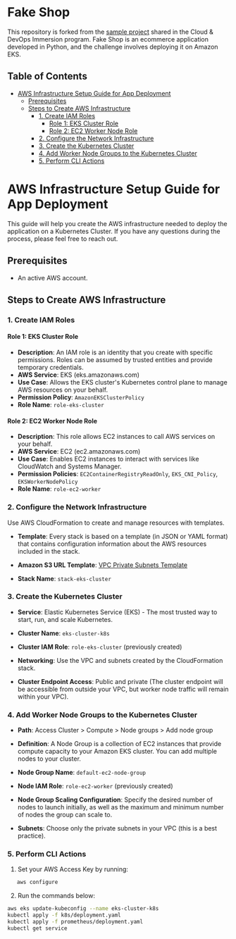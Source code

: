 # Fake Shop

This repository is forked from the [sample project](https://github.com/KubeDev/fake-shop) shared in the Cloud & DevOps Immersion program. Fake Shop is an ecommerce application developed in Python, and the challenge involves deploying it on Amazon EKS. 

## Table of Contents

- [AWS Infrastructure Setup Guide for App Deployment](#aws-infrastructure-setup-guide-for-app-deployment)
  - [Prerequisites](#prerequisites)
  - [Steps to Create AWS Infrastructure](#steps-to-create-aws-infrastructure)
    - [1. Create IAM Roles](#1-create-iam-roles)
      - [Role 1: EKS Cluster Role](#role-1-eks-cluster-role)
      - [Role 2: EC2 Worker Node Role](#role-2-ec2-worker-node-role)
    - [2. Configure the Network Infrastructure](#2-configure-the-network-infrastructure)
    - [3. Create the Kubernetes Cluster](#3-create-the-kubernetes-cluster)
    - [4. Add Worker Node Groups to the Kubernetes Cluster](#4-add-worker-node-groups-to-the-kubernetes-cluster)
    - [5. Perform CLI Actions](#5-perform-cli-actions)
   

# AWS Infrastructure Setup Guide for App Deployment

This guide will help you create the AWS infrastructure needed to deploy the application on a Kubernetes Cluster. If you have any questions during the process, please feel free to reach out.

## Prerequisites

- An active AWS account.

## Steps to Create AWS Infrastructure

### 1. Create IAM Roles

#### Role 1: EKS Cluster Role
- **Description**: An IAM role is an identity that you create with specific permissions. Roles can be assumed by trusted entities and provide temporary credentials.
- **AWS Service**: EKS (eks.amazonaws.com)
- **Use Case**: Allows the EKS cluster's Kubernetes control plane to manage AWS resources on your behalf.
- **Permission Policy**: `AmazonEKSClusterPolicy`
- **Role Name**: `role-eks-cluster`

#### Role 2: EC2 Worker Node Role
- **Description**: This role allows EC2 instances to call AWS services on your behalf.
- **AWS Service**: EC2 (ec2.amazonaws.com)
- **Use Case**: Enables EC2 instances to interact with services like CloudWatch and Systems Manager.
- **Permission Policies**: `EC2ContainerRegistryReadOnly`, `EKS_CNI_Policy`, `EKSWorkerNodePolicy`
- **Role Name**: `role-ec2-worker`

### 2. Configure the Network Infrastructure

Use AWS CloudFormation to create and manage resources with templates.

- **Template**: Every stack is based on a template (in JSON or YAML format) that contains configuration information about the AWS resources included in the stack.
  
- **Amazon S3 URL Template**: 
  [VPC Private Subnets Template](https://s3.us-west-2.amazonaws.com/amazon-eks/cloudformation/2020-10-29/amazon-eks-vpc-private-subnets.yaml)
  
- **Stack Name**: `stack-eks-cluster`

### 3. Create the Kubernetes Cluster

- **Service**: Elastic Kubernetes Service (EKS) - The most trusted way to start, run, and scale Kubernetes.
  
- **Cluster Name**: `eks-cluster-k8s`
  
- **Cluster IAM Role**: `role-eks-cluster` (previously created)

- **Networking**: Use the VPC and subnets created by the CloudFormation stack.
  
- **Cluster Endpoint Access**: Public and private (The cluster endpoint will be accessible from outside your VPC, but worker node traffic will remain within your VPC).

### 4. Add Worker Node Groups to the Kubernetes Cluster

- **Path**: Access Cluster > Compute > Node groups > Add node group
  
- **Definition**: A Node Group is a collection of EC2 instances that provide compute capacity to your Amazon EKS cluster. You can add multiple nodes to your cluster.
  
- **Node Group Name**: `default-ec2-node-group`
  
- **Node IAM Role**: `role-ec2-worker` (previously created)

- **Node Group Scaling Configuration**: Specify the desired number of nodes to launch initially, as well as the maximum and minimum number of nodes the group can scale to.
  
- **Subnets**: Choose only the private subnets in your VPC (this is a best practice).

### 5. Perform CLI Actions

1. Set your AWS Access Key by running:
```bash
   aws configure
```
2. Run the commands below:
```bash
aws eks update-kubeconfig --name eks-cluster-k8s
kubectl apply -f k8s/deployment.yaml
kubectl apply -f prometheus/deployment.yaml
kubectl get service
```
